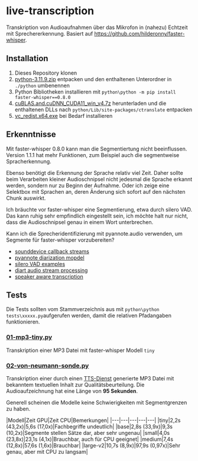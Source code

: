 # live-transcription

Transkription von Audioaufnahmen über das Mikrofon in (nahezu) Echtzeit mit Sprechererkennung.
Basiert auf https://github.com/hilderonny/faster-whisper.

## Installation

1. Dieses Repository klonen
2. [python-3.11.9.zip](python-3.11.9.zip) entpacken und den enthaltenen Unterordner in `./python` umbenennen
3. Python Bibliotheken installieren mit `python\python -m pip install faster-whisper==0.8.0`
4. [cuBLAS.and.cuDNN_CUDA11_win_v4.7z](https://github.com/Purfview/whisper-standalone-win/releases/download/libs/cuBLAS.and.cuDNN_CUDA11_win_v4.7z) herunterladen und die enthaltenen DLLs nach `python/Lib/site-packages/ctranslate` entpacken
5. [vc_redist.x64.exe](./vc_redist.x64.exe]) bei Bedarf installieren

## Erkenntnisse

Mit faster-whisper 0.8.0 kann man die Segmentiertung nicht beeinflussen. Version 1.1.1 hat mehr Funktionen, zum Beispiel auch die segmentweise Spracherkennung.

Ebenso benötigt die Erkennung der Sprache relativ viel Zeit. Daher sollte beim Verarbeiten kleiner Audioschnipsel nicht jedesmal die Sprache erkannt werden, sondern nur zu Beginn der Aufnahme. Oder ich zeige eine Selektbox mit Sprachen an, deren Änderung sich sofort auf den nächsten Chunk auswirkt.

Ich bräuchte vor faster-whisper eine Segmentierung, etwa durch silero VAD. Das kann ruhig sehr empfindlich eingestellt sein, ich möchte halt nur nicht, dass die Audioschnipsel genau in einem Wort unterbrechen.

Kann ich die Sprecheridentifizierung mit pyannote.audio verwenden, um Segmente für faster-whisper vorzubereiten?

- [sounddevice callback streams](https://python-sounddevice.readthedocs.io/en/0.5.1/usage.html#callback-streams)
- [pyannote diarization mopdel](https://huggingface.co/pyannote/speaker-diarization-3.1)
- [silero VAD examples](https://github.com/snakers4/silero-vad/wiki/Examples-and-Dependencies#dependencies)
- [diart audio stream processing](https://github.com/juanmc2005/diart)
- [speaker aware transcription](https://medium.com/better-programming/color-your-captions-streamlining-live-transcriptions-with-diart-and-openais-whisper-6203350234ef)

## Tests

Die Tests sollten vom Stammverzeichnis aus mit `python\python tests\xxxxx.py`aufgerufen werden, damit die relativen Pfadangaben funktionieren.

### [01-mp3-tiny.py](tests/01-mp3-tiny.py)

Transkription einer MP3 Datei mit faster-whisper Modell `tiny`

### [02-von-neumann-sonde.py](tests/02-von-neumann-sonde.py)

Transkription einer durch einen [TTS-Dienst](https://luvvoice.com/de) generierte MP3 Datei mit bekanntem textuellen Inhalt zur Qualitätsbeurteilung.
Die Audioaufzeichnung hat eine Länge von **95 Sekunden**.

Generell scheinen die Modelle keine Schwierigkeiten mit Segmentgrenzen zu haben.

|Modell|Zeit GPU|Zeit CPU|Bemerkungen|
|---|---|---|---|---|
|tiny|2,2s (43,2x)|5,6s (17,0x)|Fachbegriffe undeutlich|
|base|2,8s (33,9x)|9,3s (10,2x)|Segmente stellen Sätze dar, aber sehr ungenau|
|small|4,0s (23,8x)|23,1s (4,1x)|Brauchbar, auch für CPU geeignet|
|medium|7,4s (12,8x)|57,6s (1,6x)|Brauchbar|
|large-v2|10,7s (8,9x)|97,9s (0,97x)|Sehr genau, aber mit CPU zu langsam|
